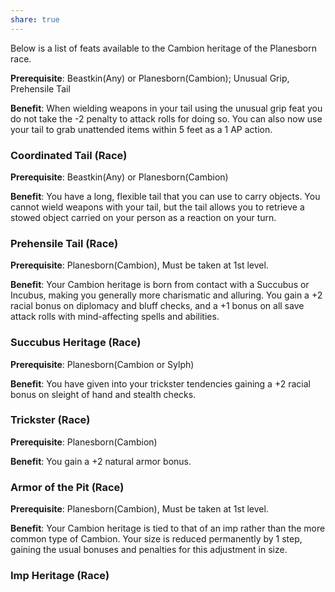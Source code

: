 ```yaml
---
share: true
---
```


Below is a list of feats available to the Cambion heritage of the Planesborn race.

<p><span><p><b>Prerequisite</b>:    Beastkin(Any) or Planesborn(Cambion); Unusual Grip, Prehensile Tail<br></p></span></p><p><span><p><b>Benefit</b>:    When wielding weapons in your tail using the unusual grip feat you do not take the -2 penalty to attack rolls for doing so. You can also now use your tail to grab unattended items within 5 feet as a 1 AP action.<br></p></span></p><h3><span><p>Coordinated Tail (Race)</p></span></h3><p><span><p><b>Prerequisite</b>:    Beastkin(Any) or Planesborn(Cambion)<br></p></span></p><p><span><p><b>Benefit</b>:    You have a long, flexible tail that you can use to carry objects. You cannot wield weapons with your tail, but the tail allows you to retrieve a stowed object carried on your person as a reaction on your turn.<br></p></span></p><h3><span><p>Prehensile Tail (Race)</p></span></h3><p><span><p><b>Prerequisite</b>:    Planesborn(Cambion),  Must be taken at 1st level.<br></p></span></p><p><span><p><b>Benefit</b>:    Your Cambion heritage is born from contact with a Succubus or Incubus, making you generally more charismatic and alluring. You gain a +2 racial bonus on diplomacy and bluff checks, and a +1 bonus on all save attack rolls with mind-affecting spells and abilities.<br></p></span></p><h3><span><p>Succubus Heritage (Race)</p></span></h3><p><span><p><b>Prerequisite</b>:    Planesborn(Cambion or Sylph)<br></p></span></p><p><span><p><b>Benefit</b>:    You have given into your trickster tendencies gaining a +2 racial bonus on sleight of hand and stealth checks.<br></p></span></p><h3><span><p>Trickster (Race)</p></span></h3><p><span><p><b>Prerequisite</b>:    Planesborn(Cambion)<br></p></span></p><p><span><p><b>Benefit</b>:    You gain a +2 natural armor bonus.<br></p></span></p><h3><span><p>Armor of the Pit (Race)</p></span></h3><p><span><p><b>Prerequisite</b>:    Planesborn(Cambion),  Must be taken at 1st level.<br></p></span></p><p><span><p><b>Benefit</b>:    Your Cambion heritage is tied to that of an imp rather than the more common type of Cambion. Your size is reduced permanently by 1 step, gaining the usual bonuses and penalties for this adjustment in size.<br></p></span></p><h3><span><p>Imp Heritage (Race)</p></span></h3>